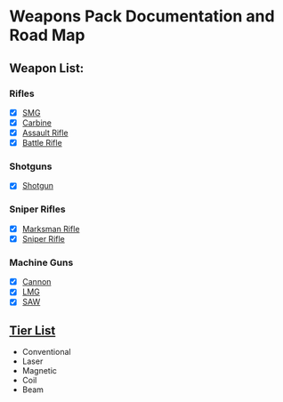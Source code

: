 # Weapons Pack Documentation and Road Map
## Weapon List:

### Rifles

- [x] [SMG](SMG.md)
- [x] [Carbine](Carbine.md)
- [x] [Assault Rifle](AssaultRifle.md)
- [x] [Battle Rifle](BattleRifle.md)

### Shotguns

- [x] [Shotgun](Shotgun.md)

### Sniper Rifles

- [x] [Marksman Rifle](MarksmanRifle.md)
- [x] [Sniper Rifle](SniperRifle.md)

### Machine Guns

- [x] [Cannon](Cannon.md)
- [x] [LMG](LMG.md)
- [x] [SAW](SAW.md)

## [Tier List](Weapon%20Tiers/README.md)

* Conventional
* Laser
* Magnetic
* Coil
* Beam
